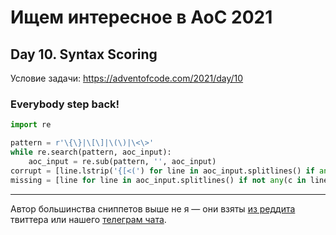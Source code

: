 # Ищем интересное в AoC 2021 

## Day 10. Syntax Scoring

Условие задачи: https://adventofcode.com/2021/day/10

### Everybody step back!

```python
import re

pattern = r'\{\}|\[\]|\(\)|\<\>'
while re.search(pattern, aoc_input): 
    aoc_input = re.sub(pattern, '', aoc_input)
corrupt = [line.lstrip('{[<(') for line in aoc_input.splitlines() if any(c in line for c in ')}]>')]
missing = [line for line in aoc_input.splitlines() if not any(c in line for c in ')}]>')]
```
---

Автор большинства сниппетов выше не я — они взяты [из реддита](https://www.reddit.com/r/adventofcode/) твиттера или нашего [телеграм чата](https://t.me/konturAoC2021_chat).
